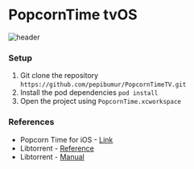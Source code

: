 PopcornTime tvOS
================

![header](https://github.com/pepibumur/PopcornTimeTV/raw/master/Assets/Header.png?raw=true)

### Setup
1. Git clone the repository `https://github.com/pepibumur/PopcornTimeTV.git`
2. Install the pod dependencies `pod install`
3. Open the project using `PopcornTime.xcworkspace`


### References
- Popcorn Time for iOS - [Link](https://github.com/danylokostyshyn/popcorntime-ios)
- Libtorrent - [Reference](http://www.rasterbar.com/products/libtorrent/reference.html)
- Libtorrent - [Manual](http://www.rasterbar.com/products/libtorrent/manual.html)
